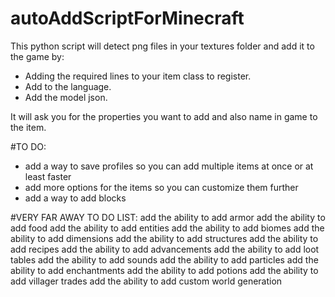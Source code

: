 # autoAddScriptForMinecraft

This python script will detect png files in your textures folder and add it to the game by:
- Adding the required lines to your item class to register.
- Add to the language.
- Add the model json.

It will ask you for the properties you want to add and also name in game to the item.



#TO DO:
- add a way to save profiles so you can add multiple items at once or at least faster
- add more options for the items so you can customize them further
- add a way to add blocks



#VERY FAR AWAY TO DO LIST:
add the ability to add armor
add the ability to add food
add the ability to add entities
add the ability to add biomes
add the ability to add dimensions
add the ability to add structures
add the ability to add recipes
add the ability to add advancements
add the ability to add loot tables
add the ability to add sounds
add the ability to add particles
add the ability to add enchantments
add the ability to add potions
add the ability to add villager trades
add the ability to add custom world generation
